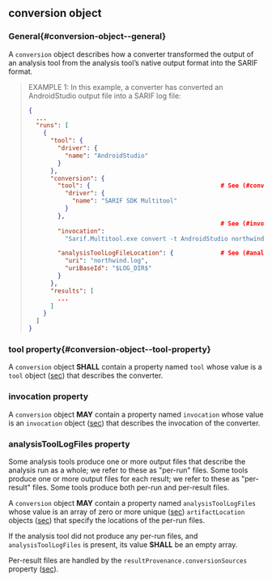 ## conversion object

### General{#conversion-object--general}

A `conversion` object describes how a converter transformed the output of an analysis tool from the analysis tool’s native output format into the SARIF format.

> EXAMPLE 1: In this example, a converter has converted an AndroidStudio output file into a SARIF log file:
>
> ```json
> {
>   ...
>   "runs": [
>     {
>       "tool": {
>         "driver": {
>           "name": "AndroidStudio"
>         }
>       },
>       "conversion": {
>         "tool": {                                    # See (#conversion-object--tool-property).
>           "driver": {
>             "name": "SARIF SDK Multitool"
>           }
>         },
>                                                      # See (#invocation-property).
>         "invocation":
>           "Sarif.Multitool.exe convert -t AndroidStudio northwind.log",
> 
>         "analysisToolLogFileLocation": {             # See (#analysistoollogfiles-property).
>           "uri": "northwind.log",   
>           "uriBaseId": "$LOG_DIR$"
>         } 
>       },
>       "results": [
>         ...
>       ]
>     }
>   ]
> }
> ```
>

### tool property{#conversion-object--tool-property}

A `conversion` object **SHALL** contain a property named `tool` whose value is a `tool` object ([sec](#tool-object)) that describes the converter.

### invocation property

A `conversion` object **MAY** contain a property named `invocation` whose value is an `invocation` object ([sec](#invocation-object)) that describes the invocation of the converter.

### analysisToolLogFiles property

Some analysis tools produce one or more output files that describe the analysis run as a whole; we refer to these as "per-run" files. Some tools produce one or more output files for each result; we refer to these as "per-result" files. Some tools produce both per-run and per-result files.

A `conversion` object **MAY** contain a property named `analysisToolLogFiles` whose value is an array of zero or more unique ([sec](#array-properties-with-unique-values)) `artifactLocation` objects ([sec](#artifactlocation-object)) that specify the locations of the per-run files.

If the analysis tool did not produce any per-run files, and `analysisToolLogFiles` is present, its value **SHALL** be an empty array.

Per-result files are handled by the `resultProvenance.conversionSources` property ([sec](#conversionsources-property)).
